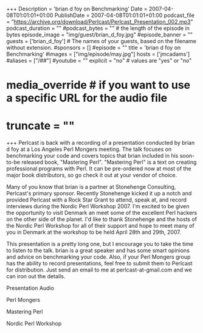 +++
Description = 'brian d foy on Benchmarking'
Date = 2007-04-08T01:01:01+01:00
PublishDate = 2007-04-08T01:01:01+01:00
podcast_file = "https://archive.org/download/Perlcast/Perlcast_Presentation_002.mp3"
podcast_duration = ""
#podcast_bytes = "" # the length of the episode in bytes
episode_image = "img/guest/brian_d_foy.jpg"
#episode_banner = ""
guests = ['brian_d_foy'] # The names of your guests, based on the filename without extension.
#sponsors = []
#episode = ""
title = 'brian d foy on Benchmarking'
#images = ["img/episode/may.jpg"]
hosts = ['jmcadams'] 
#aliases = ["/##"]
#youtube = ""
explicit = "no" # values are "yes" or "no"
# media_override # if you want to use a specific URL for the audio file
# truncate = ""
+++
Perlcast is back with a recording of a presentation conducted by brian d foy at a Los Angeles Perl Mongers meeting. The talk focuses on benchmarking your code and covers topics that brian included in his soon-to-be released book, "Mastering Perl". "Mastering Perl" is a text on creating professional programs with Perl. It can be pre-ordered now at most of the major book distributors, so go check it out at your vendor of choice.

Many of you know that brian is a partner at Stonehenge Consulting, Perlcast's primary sponsor. Recently Stonehenge kicked it up a notch and provided Perlcast with a Rock Star Grant to attend, speak at, and record interviews during the Nordic Perl Workshop 2007. I'm excited to be given the opportunity to visit Denmark an meet some of the excellent Perl hackers on the other side of the planet. I'd like to thank Stonehenge and the hosts of the Nordic Perl Workshop for all of their support and hope to meet many of you in Denmark at the workshop to be held April 28th and 29th, 2007.

This presentation is a pretty long one, but I encourage you to take the time to listen to the talk. brian is a great speaker and has some smart opinions and advice on benchmarking your code. Also, if your Perl Mongers group has the ability to record presentations, feel free to submit them to Perlcast for distribution. Just send an email to me at perlcast-at-gmail.com and we can iron out the details.


Presentation Audio

Perl Mongers

Mastering Perl

Nordic Perl Workshop